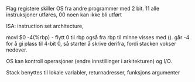 Flag registere skiller OS fra andre programmer med 2 bit.  11 alle instruksjoner utføres, 00 noen kan ikke bli utført 

ISA: instruction set architecture, 

movl $0 -4(%rbp) - flytt 0 til rbp også fra rbp til minne visses med (). går -4 for å gi plass til 4-bit 0, så starter å skrive derifra, fordi stacken vokser nedover.  

OS kan kontroll operasjoner (endre innstillinger i arkitekturen) og I/O.

Stack benyttes til lokale variabler, returnadresser, funksjons argumenter
